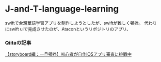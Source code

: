 # J-and-T-language-learning
swiftで台灣華語学習アプリを制作しようとしたが、swiftが難しく頓挫。
代わりにswift uiで完成させたのが、Ataconというリポジトリのアプリ、

### Qiitaの記事
[【storyboard編：一旦頓挫】初心者が自作iOSアプリ審査に挑戦中](https://qiita.com/atamakonkurii/items/5aeb3a3030bb26077726)
